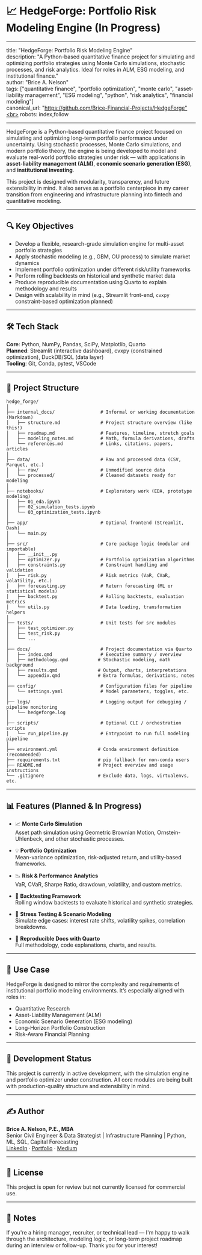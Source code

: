 # 📈 HedgeForge: Portfolio Risk Modeling Engine (In Progress)
---

title: "HedgeForge: Portfolio Risk Modeling Engine"<br>
description: "A Python-based quantitative finance project for simulating and optimizing portfolio strategies using Monte Carlo simulations, stochastic processes, and risk analytics. Ideal for roles in ALM, ESG modeling, and institutional finance."<br>
author: "Brice A. Nelson"<br>
tags: ["quantitative finance", "portfolio optimization", "monte carlo", "asset-liability management", "ESG modeling", "python", "risk analytics", "financial modeling"]<br>
canonical_url: "https://github.com/Brice-Financial-Projects/HedgeForge"<br>
robots: index,follow<br>

---

HedgeForge is a Python-based quantitative finance project focused on simulating and optimizing long-term portfolio performance under uncertainty. Using stochastic processes, Monte Carlo simulations, and modern portfolio theory, the engine is being developed to model and evaluate real-world portfolio strategies under risk — with applications in **asset-liability management (ALM)**, **economic scenario generation (ESG)**, and **institutional investing**.

This project is designed with modularity, transparency, and future extensibility in mind. It also serves as a portfolio centerpiece in my career transition from engineering and infrastructure planning into fintech and quantitative modeling.

---

## 🔍 Key Objectives

- Develop a flexible, research-grade simulation engine for multi-asset portfolio strategies  
- Apply stochastic modeling (e.g., GBM, OU process) to simulate market dynamics  
- Implement portfolio optimization under different risk/utility frameworks  
- Perform rolling backtests on historical and synthetic market data  
- Produce reproducible documentation using Quarto to explain methodology and results  
- Design with scalability in mind (e.g., Streamlit front-end, `cvxpy` constraint-based optimization planned)

---

## 🛠️ Tech Stack

**Core**: Python, NumPy, Pandas, SciPy, Matplotlib, Quarto  
**Planned**: Streamlit (interactive dashboard), cvxpy (constrained optimization), DuckDB/SQL (data layer)  
**Tooling**: Git, Conda, pytest, VSCode

---

## 📁 Project Structure

```plaintext
hedge_forge/
│
├── internal_docs/                 # Informal or working documentation (Markdown)
│   ├── structure.md               # Project structure overview (like this!)
│   ├── roadmap.md                 # Features, timeline, stretch goals
│   ├── modeling_notes.md          # Math, formula derivations, drafts
│   └── references.md              # Links, citations, papers, articles
│
├── data/                          # Raw and processed data (CSV, Parquet, etc.)
│   ├── raw/                       # Unmodified source data
│   └── processed/                 # Cleaned datasets ready for modeling
│
├── notebooks/                     # Exploratory work (EDA, prototype modeling)
│   ├── 01_eda.ipynb
│   ├── 02_simulation_tests.ipynb
│   └── 03_optimization_tests.ipynb
│
├── app/                           # Optional frontend (Streamlit, Dash)
│   └── main.py
│
├── src/                           # Core package logic (modular and importable)
│   ├── __init__.py
│   ├── optimizer.py               # Portfolio optimization algorithms
│   ├── constraints.py             # Constraint handling and validation
│   ├── risk.py                    # Risk metrics (VaR, CVaR, volatility, etc.)
│   ├── forecasting.py             # Return forecasting (ML or statistical models)
│   ├── backtest.py                # Rolling backtests, evaluation metrics
│   └── utils.py                   # Data loading, transformation helpers
│
├── tests/                         # Unit tests for src modules
│   ├── test_optimizer.py
│   ├── test_risk.py
│   └── ...
│
├── docs/                          # Project documentation via Quarto
│   ├── index.qmd                  # Executive summary / overview
│   ├── methodology.qmd           # Stochastic modeling, math background
│   ├── results.qmd               # Output, charts, interpretations
│   └── appendix.qmd              # Extra formulas, derivations, notes
│
├── config/                        # Configuration files for pipeline
│   └── settings.yaml              # Model parameters, toggles, etc.
│
├── logs/                          # Logging output for debugging / pipeline monitoring
│   └── hedgeforge.log
│
├── scripts/                       # Optional CLI / orchestration scripts
│   └── run_pipeline.py            # Entrypoint to run full modeling pipeline
│
├── environment.yml               # Conda environment definition (recommended)
├── requirements.txt              # pip fallback for non-conda users
├── README.md                     # Project overview and usage instructions
└── .gitignore                    # Exclude data, logs, virtualenvs, etc.
```

---

## 📊 Features (Planned & In Progress)

- 📈 **Monte Carlo Simulation**  
  Asset path simulation using Geometric Brownian Motion, Ornstein-Uhlenbeck, and other stochastic processes.

- 💡 **Portfolio Optimization**  
  Mean-variance optimization, risk-adjusted return, and utility-based frameworks.

- 📉 **Risk & Performance Analytics**  
  VaR, CVaR, Sharpe Ratio, drawdown, volatility, and custom metrics.

- 🔁 **Backtesting Framework**  
  Rolling window backtests to evaluate historical and synthetic strategies.

- 🧪 **Stress Testing & Scenario Modeling**  
  Simulate edge cases: interest rate shifts, volatility spikes, correlation breakdowns.

- 📓 **Reproducible Docs with Quarto**  
  Full methodology, code explanations, charts, and results.

---

## 🎯 Use Case

HedgeForge is designed to mirror the complexity and requirements of institutional portfolio modeling environments. It’s especially aligned with roles in:

- Quantitative Research  
- Asset-Liability Management (ALM)  
- Economic Scenario Generation (ESG modeling)  
- Long-Horizon Portfolio Construction  
- Risk-Aware Financial Planning

---

## 🔧 Development Status

This project is currently in active development, with the simulation engine and portfolio optimizer under construction. All core modules are being built with production-quality structure and extensibility in mind.

---

## ✍️ Author

**Brice A. Nelson, P.E., MBA**  
Senior Civil Engineer & Data Strategist | Infrastructure Planning | Python, ML, SQL, Capital Forecasting<br> 
[LinkedIn](https://www.linkedin.com/in/brice-a-nelson-p-e-mba-36b28b15/) · [Portfolio](https://www.devbybrice.com) · [Medium](https://medium.com/@quantshift)

---

## 📄 License

This project is open for review but not currently licensed for commercial use.

---

## 📌 Notes

If you're a hiring manager, recruiter, or technical lead — I'm happy to walk through the architecture, modeling logic, or long-term project roadmap during an interview or follow-up. Thank you for your interest!

